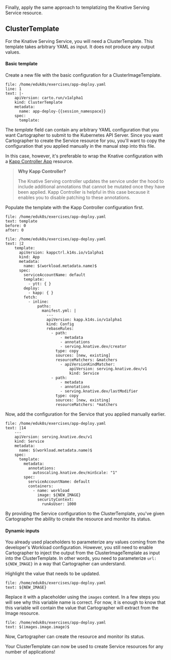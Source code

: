 Finally, apply the same approach to templatizing the Knative Serving Service resource.

## ClusterTemplate

For the Knative Serving Service, you will need a ClusterTemplate. This template takes arbitrary YAML as input. It does not produce any output values.

#### Basic template

Create a new file with the basic configuration for a ClusterImageTemplate.

```editor:insert-lines-before-line
file: /home/eduk8s/exercises/app-deploy.yaml
line: 1
text: |-
    apiVersion: carto.run/v1alpha1
    kind: ClusterTemplate
    metadata:
      name: app-deploy-{{session_namespace}}
    spec:
      template:
```

The _template_ field can contain any arbitrary YAML configuration that you want Cartographer to submit to the Kubernetes API Server.
Since you want Cartographer to create the Service resource for you, you'll want to copy the configuration that you applied manually in the manual step into this file.

In this case, however, it's preferable to wrap the Knative configuration with a [Kapp Controller App](https://carvel.dev/kapp-controller/docs/v0.38.0/app-overview) resource.

> **Why Kapp Controller?**
> 
> The Knative Serving controller updates the service under the hood to include additional annotations that cannot be mutated once they have been applied.
> Kapp Controller is helpful in this case because it enables you to disable patching to these annotations.

Populate the template with the Kapp Controller configuration first.
```editor:select-matching-text
file: /home/eduk8s/exercises/app-deploy.yaml
text: template
before: 0
after: 0
```

```editor:replace-text-selection
file: /home/eduk8s/exercises/app-deploy.yaml
text: |2
    template:
      apiVersion: kappctrl.k14s.io/v1alpha1
      kind: App
      metadata:
        name: $(workload.metadata.name)$
      spec:
        serviceAccountName: default
        template:
          - ytt: { }
        deploy:
          - kapp: { }
        fetch:
          - inline:
              paths:
                manifest.yml: |
                  ---
                  apiVersion: kapp.k14s.io/v1alpha1
                  kind: Config
                  rebaseRules:
                    - path:
                        - metadata
                        - annotations
                        - serving.knative.dev/creator
                      type: copy
                      sources: [new, existing]
                      resourceMatchers: &matchers
                        - apiVersionKindMatcher:
                            apiVersion: serving.knative.dev/v1
                            kind: Service
                    - path:
                        - metadata
                        - annotations
                        - serving.knative.dev/lastModifier
                      type: copy
                      sources: [new, existing]
                      resourceMatchers: *matchers
```

Now, add the configuration for the Service that you applied manually earlier.

```editor:append-lines-to-file
file: /home/eduk8s/exercises/app-deploy.yaml
text: |14
    ---
    apiVersion: serving.knative.dev/v1
    kind: Service
    metadata:
      name: $(workload.metadata.name)$
    spec:
      template:
        metadata:
          annotations:
            autoscaling.knative.dev/minScale: "1"
        spec:
          serviceAccountName: default
          containers:
            - name: workload
              image: ${NEW_IMAGE}
              securityContext:
                runAsUser: 1000
```

By providing the Service configuration to the ClusterTemplate, you've given Cartographer the ability to create the resource and monitor its status.

#### Dynamic inputs

You already used placeholders to parameterize any values coming from the developer's Workload configuration.
However, you still need to enable Cartographer to inject the output from the ClusterImageTemplate as input into the ClusterTemplate.
In other words, you need to parameterize `url: ${NEW_IMAGE}` in a way that Cartographer can understand.

Highlight the value that needs to be updated.
```editor:select-matching-text
file: /home/eduk8s/exercises/app-deploy.yaml
text: ${NEW_IMAGE}
```

Replace it with a placeholder using the `images` context.
In a few steps you will see why this variable name is correct.
For now, it is enough to know that this variable will contain the value that Cartographer will extract from the Image resource.
```editor:replace-text-selection
file: /home/eduk8s/exercises/app-deploy.yaml
text: $(images.image.image)$
```

Now, Cartographer can create the resource and monitor its status.

Your ClusterTemplate can now be used to create Service resources for any number of applications!
